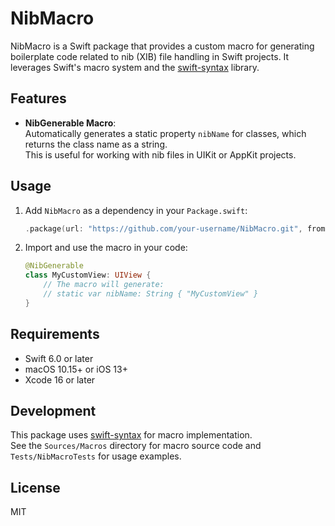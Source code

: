 # NibMacro

NibMacro is a Swift package that provides a custom macro for generating boilerplate code related to nib (XIB) file handling in Swift projects. It leverages Swift's macro system and the [swift-syntax](https://github.com/apple/swift-syntax) library.

## Features

- **NibGenerable Macro**:  
  Automatically generates a static property `nibName` for classes, which returns the class name as a string.  
  This is useful for working with nib files in UIKit or AppKit projects.

## Usage

1. Add `NibMacro` as a dependency in your `Package.swift`:

    ```swift
    .package(url: "https://github.com/your-username/NibMacro.git", from: "1.0.0")
    ```

2. Import and use the macro in your code:

    ```swift
    @NibGenerable
    class MyCustomView: UIView {
        // The macro will generate:
        // static var nibName: String { "MyCustomView" }
    }
    ```

## Requirements

- Swift 6.0 or later
- macOS 10.15+ or iOS 13+
- Xcode 16 or later

## Development

This package uses [swift-syntax](https://github.com/apple/swift-syntax) for macro implementation.  
See the `Sources/Macros` directory for macro source code and `Tests/NibMacroTests` for usage examples.

## License

MIT
